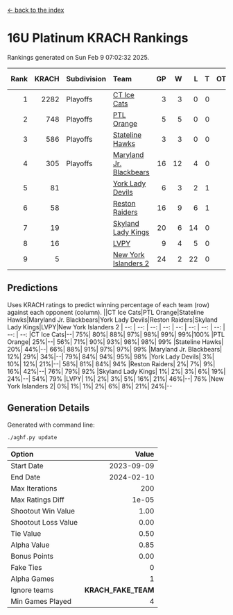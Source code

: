 [<- back to the index](readme.md)
# 16U Platinum KRACH Rankings
Rankings generated on Sun Feb  9 07:02:32 2025.

Rank|KRACH|Subdivision|Team|GP|W|L|T|OTW|OTL|SoS|Exp Wins|Win Diff
---:|---:|:---|:---|---:|---:|---:|---:|---:|---:|---:|---:|---:
1|2282|Playoffs|[CT Ice Cats](https://gamesheetstats.com/seasons/3663/teams/140846/schedule)|3|3|0|0|0|0|95|3.8|-0.0
2|748|Playoffs|[PTL Orange](https://gamesheetstats.com/seasons/3663/teams/140842/schedule)|5|5|0|0|0|0|20|5.9|0.0
3|586|Playoffs|[Stateline Hawks](https://gamesheetstats.com/seasons/3663/teams/140840/schedule)|3|3|0|0|0|0|23|3.9|0.0
4|305|Playoffs|[Maryland Jr. Blackbears](https://gamesheetstats.com/seasons/3663/teams/140848/schedule)|16|12|4|0|0|1|470|12.8|-0.0
5|81||[York Lady Devils](https://gamesheetstats.com/seasons/3663/teams/140845/schedule)|6|3|2|1|0|1|79|4.4|0.0
6|58||[Reston Raiders](https://gamesheetstats.com/seasons/3663/teams/140850/schedule)|16|9|6|1|1|0|238|10.4|0.0
7|19||[Skyland Lady Kings](https://gamesheetstats.com/seasons/3663/teams/140849/schedule)|20|6|14|0|2|0|213|6.9|0.0
8|16||[LVPY](https://gamesheetstats.com/seasons/3663/teams/140844/schedule)|9|4|5|0|0|1|74|4.9|0.0
9|5||[New York Islanders 2](https://gamesheetstats.com/seasons/3663/teams/140851/schedule)|24|2|22|0|0|1|249|2.9|0.0

## Predictions
Uses KRACH ratings to predict winning percentage of each team (row) against each opponent (column).
||CT Ice Cats|PTL Orange|Stateline Hawks|Maryland Jr. Blackbears|York Lady Devils|Reston Raiders|Skyland Lady Kings|LVPY|New York Islanders 2
| --: | --: | --: | --: | --: | --: | --: | --: | --: | --: 
|CT Ice Cats|--| 75%| 80%| 88%| 97%| 98%| 99%| 99%|100%
|PTL Orange| 25%|--| 56%| 71%| 90%| 93%| 98%| 98%| 99%
|Stateline Hawks| 20%| 44%|--| 66%| 88%| 91%| 97%| 97%| 99%
|Maryland Jr. Blackbears| 12%| 29%| 34%|--| 79%| 84%| 94%| 95%| 98%
|York Lady Devils|  3%| 10%| 12%| 21%|--| 58%| 81%| 84%| 94%
|Reston Raiders|  2%|  7%|  9%| 16%| 42%|--| 76%| 79%| 92%
|Skyland Lady Kings|  1%|  2%|  3%|  6%| 19%| 24%|--| 54%| 79%
|LVPY|  1%|  2%|  3%|  5%| 16%| 21%| 46%|--| 76%
|New York Islanders 2|  0%|  1%|  1%|  2%|  6%|  8%| 21%| 24%|--

## Generation Details

Generated with command line:
```
./aghf.py update
```

| Option | Value |
| :----- | ----: |
| Start Date | 2023-09-09 |
| End Date | 2024-02-10 |
| Max Iterations | 200 |
| Max Ratings Diff | 1e-05 |
| Shootout Win Value | 1.00 |
| Shootout Loss Value | 0.00 |
| Tie Value | 0.50 |
| Alpha Value | 0.85 |
| Bonus Points | 0.00 |
| Fake Ties | 0 |
| Alpha Games | 1 |
| Ignore teams | __KRACH_FAKE_TEAM__ |
| Min Games Played | 4 |

